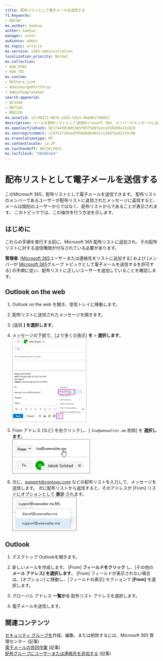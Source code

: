 ```yaml
---
title: 配布リストとして電子メールを送信する
f1.keywords:
- NOCSH
ms.author: kwekua
author: kwekua
manager: scotv
audience: Admin
ms.topic: article
ms.service: o365-administration
localization_priority: Normal
ms.collection:
- Adm_O365
- Adm_TOC
ms.custom:
- MSStore_Link
- AdminSurgePortfolio
- AdminTemplateSet
search.appverid:
- BCS160
- MET150
- MOE150
ms.assetid: a7c98273-067e-4162-b3a1-4ba081796012
description: メールを配布リストとして送信Microsoft 365、メンバーがメッセージに返信すると、そのメールは配布リストから送信されたと思われる。
ms.openlocfilehash: 021f44591805385f0575d6fa2ca550289a72c82d
ms.sourcegitcommit: c2d752718aedf958db6b403cc12b972ed1215c00
ms.translationtype: MT
ms.contentlocale: ja-JP
ms.lasthandoff: 08/26/2021
ms.locfileid: "58566164"
---
```

# <a name="send-email-as-a-distribution-list"></a>配布リストとして電子メールを送信する

このMicrosoft 365、配布リストとして電子メールを送信できます。 配布リストのメンバーであるユーザーが配布リストに送信されたメッセージに返信すると、メールは個別のユーザーからではなく、配布リストからであることが表示されます。 このトピックでは、この操作を行う方法を示します。
  
## <a name="before-you-begin"></a>はじめに

これらの手順を実行する前に、Microsoft 365 配布リストに追加され、その配布リストに対する送信権限が付与されている必要があります。
  
 **管理者**: [[Microsoft 365](../email/add-user-or-contact-to-distribution-list.md)ユーザーまたは連絡先をリストに追加する] および [メンバーが [Microsoft 365](../../solutions/allow-members-to-send-as-or-send-on-behalf-of-group.md#allow-members-to-send-email-as-a-group)グループ トピックとして電子メールを送信するを許可する] の手順に従い、配布リストに正しいユーザーを追加していることを確認します。
  
## <a name="outlook-on-the-web"></a>Outlook on the web

1. Outlook on the web を開き、受信トレイに移動します。 
    
2. 配布リストに送信されたメッセージを開きます。 
    
3. [返信 **] を選択します**。 
    
4. メッセージの下部で、[より多くの表示] **を** \> **選択します**。<br/> ![[詳細] を選択し、[Show From] を選択します。](../../media/534f13b7-9f15-48ea-8835-ea2ed1863ece.png)
  
5. From アドレス (など) を右クリックし、[ `Ina@weewalter.me` 削除] を **選択します**。<br/> ![Remove the FROM alias.](../../media/9b8d8e8f-dc46-499c-89bd-0a480603bf1f.png)
  
6. 次に、support@contoso.com などの配布リストを入力して、メッセージを送信します。 次に配布リストから返信すると、そのアドレスが [From] リストにオプションとして **表示** されます。<br/>![共有メールボックスのエイリアスが表示されます。](../../media/f7632a9a-9cab-446c-9e37-23ef50c5b975.png)

## <a name="outlook"></a>Outlook

1. デスクトップ Outlookを開きます。

2. 新しいメールを作成します。 [From] **フィールドをクリック** し、[その他の **メール アドレス] を選択します**。 [From] フィールドが表示されない場合は、[オプション] に移動し、[フィールドの表示] セクションで **[From]** を選択します。

3. グローバル アドレス **一覧から** 配布リスト アドレスを選択します。

4. 電子メールを送信します。

## <a name="related-content"></a>関連コンテンツ

[セキュリティ グループを](../email/create-edit-or-delete-a-security-group.md)作成、編集、または削除するには、Microsoft 365 管理センター (記事)\
[電子メールの共同作業](../email/email-collaboration.md) (記事)\
[配布グループにユーザーまたは連絡先を追加する](../email/add-user-or-contact-to-distribution-list.md) (記事)